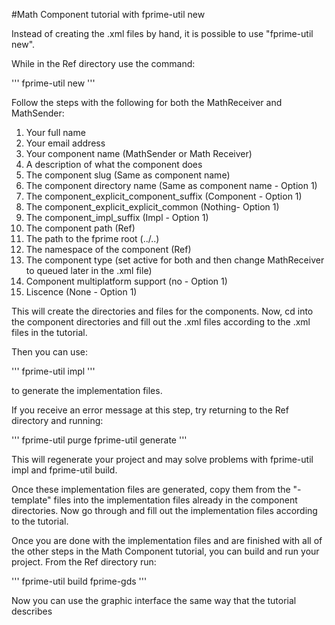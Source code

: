 #Math Component tutorial with fprime-util new

Instead of creating the .xml files by hand, it is possible to use "fprime-util new".

While in the Ref directory use the command:

'''
fprime-util new
'''

Follow the steps with the following for both the MathReceiver and MathSender:
1. Your full name
2. Your email address
3. Your component name (MathSender or Math Receiver)
4. A description of what the component does
5. The component slug (Same as component name)
6. The component directory name (Same as component name - Option 1)
7. The component_explicit_component_suffix (Component - Option 1)
8. The component_explicit_explicit_common (Nothing- Option 1)
9. The component_impl_suffix (Impl - Option 1)
10. The component path (Ref)
11. The path to the fprime root (../..)
12. The namespace of the component (Ref)
13. The component type (set active for both and then change MathReceiver to queued later in the .xml file)
14. Component multiplatform support (no - Option 1)
15. Liscence (None - Option 1)

This will create the directories and files for the components. Now, cd into the component directories and fill out the .xml files according to the .xml files in the tutorial.

Then you can use:

'''
fprime-util impl
'''

to generate the implementation files. 

If you receive an error message at this step, try returning to the Ref directory and running:

'''
fprime-util purge
fprime-util generate
'''

This will regenerate your project and may solve problems with fprime-util impl and fprime-util build.

Once these implementation files are generated, copy them from the "-template" files into the implementation files already in the component directories. Now go through and fill out the implementation files according to the tutorial.

Once you are done with the implementation files and are finished with all of the other steps in the Math Component tutorial, you can build and run your project. From the Ref directory run:

'''
fprime-util build
fprime-gds
'''

Now you can use the graphic interface the same way that the tutorial describes

